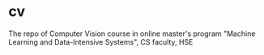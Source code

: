 # cv
The repo of Computer Vision course in online master's program "Machine Learning and Data-Intensive Systems", CS faculty, HSE

